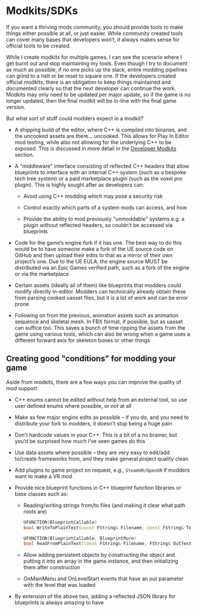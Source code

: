 # Modkits/SDKs
If you want a thriving mods community, you should provide tools to make things either possible at all, or just easier. While community created tools can cover many bases that developers won’t, it always makes sense for official tools to be created. 

While I create modkits for multiple games, I can see the scenario where I get burnt out and stop maintaining my tools. Even though I try to document as much as possible, if no one picks up the slack, entire modding pipelines can grind to a halt or be reset to square one. If the developers created official modkits, there is an obligation to keep things maintained and documented clearly so that the next developer can continue the work. Modkits may only need to be updated per major update, so if the game is no longer updated, then the final modkit will be in-line with the final game version.

But what sort of stuff could modders expect in a modkit?
- A shipping build of the editor, where C++ is compiled into binaries, and the uncooked assets are there... uncooked. This allows for Play In Editor mod testing, while also not allowing for the underlying C++ to be exposed. This is discussed in more detail in the [Developer Modkits](https://unreal-modding-library.github.io/dev-guide/ModSupport/ModKits/DeveloperModkits) section.

- A "middleware" interface consisting of reflected C++ headers that allow blueprints to interface with an internal C++ system (such as a bespoke tech tree system) or a paid marketplace plugin (such as the voxel pro plugin). This is highly sought after as developers can:
    - Avoid using C++ modding which may pose a security risk

    - Control exactly which parts of a system mods can access, and how
    
    - Provide the ability to mod previously "unmoddable" systems e.g. a plugin without reflected headers, so couldn’t be accessed via blueprints

- Code for the game’s engine fork if it has one. The best way to do this would be to have someone make a fork of the UE source code on GitHub and then upload their edits to that as a mirror of their own project’s one. Due to the UE EULA, the engine source MUST be distributed via an Epic Games verified path, such as a fork of the engine or via the marketplace

- Certain assets (ideally all of them) like blueprints that modders could modify directly in-editor. Modders can technically already obtain these from parsing cooked uasset files, but it is a lot of work and can be error prone

- Following on from the previous, animation assets such as animation sequence and skeletal mesh. In FBX format, if possible, but as uasset can suffice too. This saves a bunch of time ripping the assets from the game using various tools, which can also be wrong when a game uses a different forward axis for skeleton bones or other things 

## Creating good "conditions" for modding your game
Aside from modkits, there are a few ways you can improve the quality of mod support:

- C++ enums cannot be edited without help from an external tool, so use user defined enums where possible, or not at all

- Make as few major engine edits as possible – if you do, and you need to distribute your fork to modders, it doesn’t stop being a huge pain

- Don’t hardcode values in your C++. This is a bit of a no brainer, but you’d be surprised how much I’ve seen games do this

- Use data assets where possible – they are very easy to edit/add to/create frameworks from, and they make general project quality clean

- Add plugins to game project on request, e.g., `SteamVR/OpenXR` if modders want to make a VR mod

- Provide nice blueprint functions in C++ blueprint function libraries or base classes such as:
    - Reading/writing strings from/to files (and making it clear what path roots are)

        ```cpp
        UFUNCTION(BlueprintCallable)
        bool WriteToPlainText(const FString& Filename, const FString& TextContent, FText& OutError, bool Append);

        UFUNCTION(BlueprintCallable, BlueprintPure)
        bool ReadFromPlainText(const FString& Filename, FString& OutTextContent);
        ```

    - Allow adding persistent objects by constructing the object and putting it into an array in the game instance, and then initializing them after construction
    - OnMainMenu and OnLevelStart events that have an out parameter with the level that was loaded

- By extension of the above two, adding a reflected JSON library for blueprints is always amazing to have